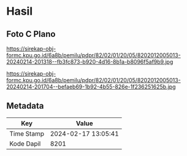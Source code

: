 # Hasil

## Foto C Plano

https://sirekap-obj-formc.kpu.go.id/6a8b/pemilu/pdpr/82/02/01/20/05/8202012005013-20240214-201318--fb3fc873-b920-4d16-8b1a-b8096f5af9b9.jpg

https://sirekap-obj-formc.kpu.go.id/6a8b/pemilu/pdpr/82/02/01/20/05/8202012005013-20240214-201704--befaeb69-1b92-4b55-826e-1f236251625b.jpg


## Metadata

| Key        | Value               |
| ---------- | ------------------- |
| Time Stamp | 2024-02-17 13:05:41 |
| Kode Dapil | 8201                |



